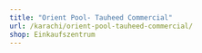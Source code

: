 ```yaml
---
title: "Orient Pool- Tauheed Commercial"
url: /karachi/orient-pool-tauheed-commercial/
shop: Einkaufszentrum
---
```


